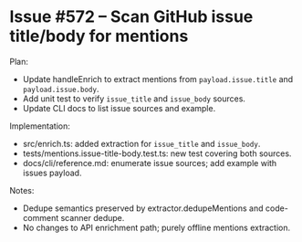 # Issue #572 – Scan GitHub issue title/body for mentions

Plan:

- Update handleEnrich to extract mentions from `payload.issue.title` and `payload.issue.body`.
- Add unit test to verify `issue_title` and `issue_body` sources.
- Update CLI docs to list issue sources and example.

Implementation:

- src/enrich.ts: added extraction for `issue_title` and `issue_body`.
- tests/mentions.issue-title-body.test.ts: new test covering both sources.
- docs/cli/reference.md: enumerate issue sources; add example with issues payload.

Notes:

- Dedupe semantics preserved by extractor.dedupeMentions and code-comment scanner dedupe.
- No changes to API enrichment path; purely offline mentions extraction.
